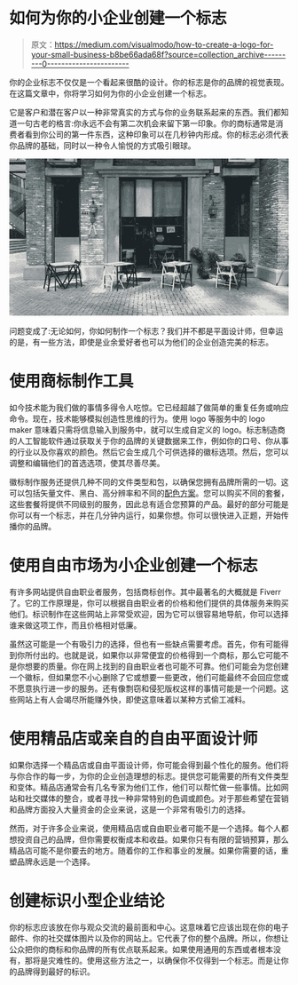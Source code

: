# 如何为你的小企业创建一个标志

> 原文：<https://medium.com/visualmodo/how-to-create-a-logo-for-your-small-business-b8be66ada68f?source=collection_archive---------0----------------------->

你的企业标志不仅仅是一个看起来很酷的设计。你的标志是你的品牌的视觉表现。在这篇文章中，你将学习如何为你的小企业创建一个标志。

它是客户和潜在客户以一种非常真实的方式与你的业务联系起来的东西。我们都知道一句古老的格言:你永远不会有第二次机会来留下第一印象。你的商标通常是消费者看到你公司的第一件东西，这种印象可以在几秒钟内形成。你的标志必须代表你品牌的基础，同时以一种令人愉悦的方式吸引眼球。

![](img/c5934b3a396f09567ed99a3dece1d41c.png)

问题变成了:无论如何，你如何制作一个标志？我们并不都是平面设计师，但幸运的是，有一些方法，即使是业余爱好者也可以为他们的企业创造完美的标志。

# 使用商标制作工具

如今技术能为我们做的事情多得令人吃惊。它已经超越了做简单的重复任务或响应命令。现在，技术能够模拟创造性思维的行为。使用 logo 等服务中的 logo maker 意味着只需将信息输入到服务中，就可以生成自定义的 logo。标志制造商的人工智能软件通过获取关于你的品牌的关键数据来工作，例如你的口号、你从事的行业以及你喜欢的颜色。然后它会生成几个可供选择的徽标选项。然后，您可以调整和编辑他们的首选选项，使其尽善尽美。

徽标制作服务还提供几种不同的文件类型和包，以确保您拥有品牌所需的一切。这可以包括矢量文件、黑白、高分辨率和不同的[配色方案](https://www.forbes.com/sites/forbesagencycouncil/2019/05/17/the-colors-of-branding/)。您可以购买不同的套餐，这些套餐将提供不同级别的服务，因此总有适合您预算的产品。最好的部分可能是你可以有一个标志，并在几分钟内运行，如果你想。你可以很快进入正题，开始传播你的品牌。

# 使用自由市场为小企业创建一个标志

有许多网站提供自由职业者服务，包括商标创作。其中最著名的大概就是 Fiverr 了。它的工作原理是，你可以根据自由职业者的价格和他们提供的具体服务来购买他们。标识制作在这些网站上非常受欢迎，因为它可以很容易地导航，你可以选择谁来做这项工作，而且价格相对低廉。

虽然这可能是一个有吸引力的选择，但也有一些缺点需要考虑。首先，你有可能得到你所付出的。也就是说，如果你以非常便宜的价格得到一个商标，那么它可能不是你想要的质量。你在网上找到的自由职业者也可能不可靠。他们可能会为您创建一个徽标，但如果您不小心删除了它或想要一些更改，他们可能最终不会回应您或不愿意执行进一步的服务。还有像剽窃和侵犯版权这样的事情可能是一个问题。这些网站上有人会竭尽所能赚外快，即使这意味着以某种方式偷工减料。

# 使用精品店或亲自的自由平面设计师

如果你选择一个精品店或自由平面设计师，你可能会得到最个性化的服务。他们将与你合作的每一步，为你的企业创造理想的标志。提供您可能需要的所有文件类型和变体。精品店通常会有几名专家为他们工作，他们可以帮忙做一些事情。比如网站和社交媒体的整合，或者寻找一种非常特别的色调或颜色。对于那些希望在营销和品牌方面投入大量资金的企业来说，这是一个非常有吸引力的选择。

然而，对于许多企业来说，使用精品店或自由职业者可能不是一个选择。每个人都想投资自己的品牌，但你需要权衡成本和收益。如果你只有有限的营销预算，那么精品店可能不是你要去的地方。随着你的工作和事业的发展。如果你需要的话，重塑品牌永远是一个选择。

# 创建标识小型企业结论

你的标志应该放在你与观众交流的最前面和中心。这意味着它应该出现在你的电子邮件、你的社交媒体图片以及你的网站上。它代表了你的整个品牌。所以，你想让公众把你的商标和你品牌的所有优点联系起来。如果使用通用的东西或者根本没有，那将是灾难性的。使用这些方法之一，以确保你不仅得到一个标志。而是让你的品牌得到最好的标识。